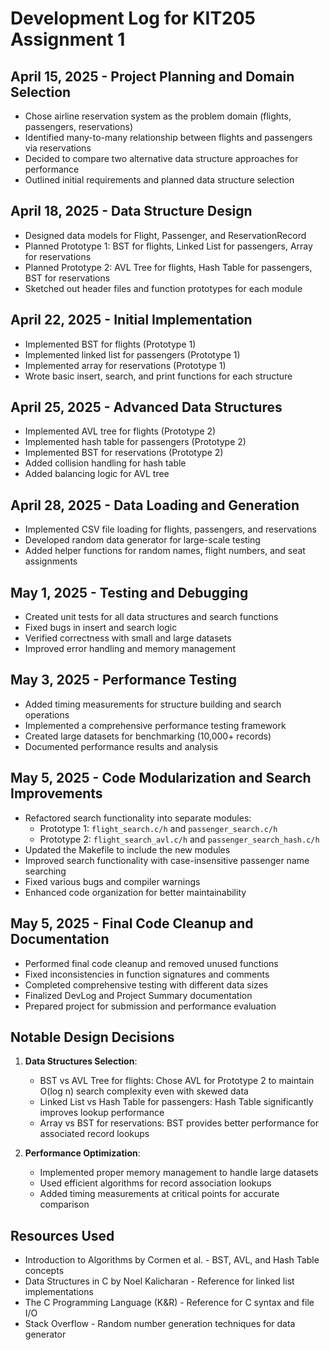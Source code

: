 
# Development Log for KIT205 Assignment 1

## April 15, 2025 - Project Planning and Domain Selection

- Chose airline reservation system as the problem domain (flights, passengers, reservations)
- Identified many-to-many relationship between flights and passengers via reservations
- Decided to compare two alternative data structure approaches for performance
- Outlined initial requirements and planned data structure selection

## April 18, 2025 - Data Structure Design

- Designed data models for Flight, Passenger, and ReservationRecord
- Planned Prototype 1: BST for flights, Linked List for passengers, Array for reservations
- Planned Prototype 2: AVL Tree for flights, Hash Table for passengers, BST for reservations
- Sketched out header files and function prototypes for each module

## April 22, 2025 - Initial Implementation

- Implemented BST for flights (Prototype 1)
- Implemented linked list for passengers (Prototype 1)
- Implemented array for reservations (Prototype 1)
- Wrote basic insert, search, and print functions for each structure

## April 25, 2025 - Advanced Data Structures

- Implemented AVL tree for flights (Prototype 2)
- Implemented hash table for passengers (Prototype 2)
- Implemented BST for reservations (Prototype 2)
- Added collision handling for hash table
- Added balancing logic for AVL tree

## April 28, 2025 - Data Loading and Generation

- Implemented CSV file loading for flights, passengers, and reservations
- Developed random data generator for large-scale testing
- Added helper functions for random names, flight numbers, and seat assignments

## May 1, 2025 - Testing and Debugging

- Created unit tests for all data structures and search functions
- Fixed bugs in insert and search logic
- Verified correctness with small and large datasets
- Improved error handling and memory management

## May 3, 2025 - Performance Testing

- Added timing measurements for structure building and search operations
- Implemented a comprehensive performance testing framework
- Created large datasets for benchmarking (10,000+ records)
- Documented performance results and analysis

## May 5, 2025 - Code Modularization and Search Improvements

- Refactored search functionality into separate modules:
  - Prototype 1: `flight_search.c/h` and `passenger_search.c/h`
  - Prototype 2: `flight_search_avl.c/h` and `passenger_search_hash.c/h`
- Updated the Makefile to include the new modules
- Improved search functionality with case-insensitive passenger name searching
- Fixed various bugs and compiler warnings
- Enhanced code organization for better maintainability

## May 5, 2025 - Final Code Cleanup and Documentation

- Performed final code cleanup and removed unused functions
- Fixed inconsistencies in function signatures and comments
- Completed comprehensive testing with different data sizes
- Finalized DevLog and Project Summary documentation
- Prepared project for submission and performance evaluation

## Notable Design Decisions

1. **Data Structures Selection**:
   - BST vs AVL Tree for flights: Chose AVL for Prototype 2 to maintain O(log n) search complexity even with skewed data
   - Linked List vs Hash Table for passengers: Hash Table significantly improves lookup performance
   - Array vs BST for reservations: BST provides better performance for associated record lookups

2. **Performance Optimization**:
   - Implemented proper memory management to handle large datasets
   - Used efficient algorithms for record association lookups
   - Added timing measurements at critical points for accurate comparison

## Resources Used

- Introduction to Algorithms by Cormen et al. - BST, AVL, and Hash Table concepts
- Data Structures in C by Noel Kalicharan - Reference for linked list implementations
- The C Programming Language (K&R) - Reference for C syntax and file I/O
- Stack Overflow - Random number generation techniques for data generator
